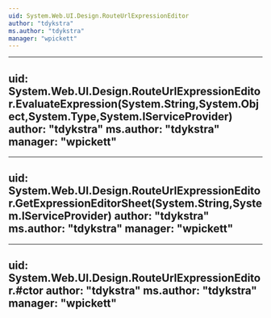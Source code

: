 ```yaml
---
uid: System.Web.UI.Design.RouteUrlExpressionEditor
author: "tdykstra"
ms.author: "tdykstra"
manager: "wpickett"
---
```


---
uid: System.Web.UI.Design.RouteUrlExpressionEditor.EvaluateExpression(System.String,System.Object,System.Type,System.IServiceProvider)
author: "tdykstra"
ms.author: "tdykstra"
manager: "wpickett"
---

---
uid: System.Web.UI.Design.RouteUrlExpressionEditor.GetExpressionEditorSheet(System.String,System.IServiceProvider)
author: "tdykstra"
ms.author: "tdykstra"
manager: "wpickett"
---

---
uid: System.Web.UI.Design.RouteUrlExpressionEditor.#ctor
author: "tdykstra"
ms.author: "tdykstra"
manager: "wpickett"
---
